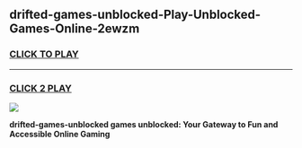 
## drifted-games-unblocked-Play-Unblocked-Games-Online-2ewzm
<h3>
<a href="https://premium76.site?title=drifted-games-unblocked&ref=25A">CLICK TO PLAY</a></h3>
<hr>

<h3>
<a href="https://premium76.site?title=drifted-games-unblocked&ref=25A">CLICK 2 PLAY</a>
  
</h3>

<a href="https://premium76.site?title=drifted-games-unblocked&ref=25A"><img src="https://clearcache.store/games.png"></a>


**drifted-games-unblocked games unblocked: Your Gateway to Fun and Accessible Online Gaming**
